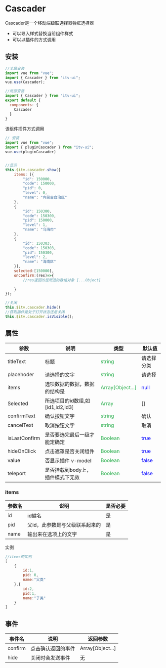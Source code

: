 # Cascader

Cascader是一个移动端级联选择器弹框选择器

+ 可以导入样式替换当前组件样式
+ 可以以插件的方式调用

## 安装

```js
//全局安装
import vue from "vue";
import { Cascader } from "itv-ui";
vue.use(Cascader);

//局部安装
import { Cascader } from "itv-ui";
export default {
  components: {
    Cascader
  }
}

```



该组件插件方式调用

```js
// 安装
import vue from "vue";
import { pluginCascader } from "itv-ui";
vue.use(pluginCascader)


//显示
this.$itv.cascader.show({
    items: [{
        "id": 150000,
        "code": 150000,
        "pid": 0,
        "level": 0,
        "name": "内蒙古自治区"
    },
    {
        "id": 150300,
        "code": 150300,
        "pid": 150000,
        "level": 1,
        "name": "乌海市"
    },
    {
        "id": 150303,
        "code": 150303,
        "pid": 150300,
        "level": 2,
        "name": "海南区"
    }],
    selected:[150000],
    onConfirm:(res)=>{
      	//res返回的是所选的数组对象 [...Object]
       
    }
});

//关闭
this.$itv.cascader.hide()
//获取插件是处于打开状态还是关闭
this.$itv.cascader.isVisible();

```



## 属性

| 参数    | 说明                                     | 类型   | 默认值           |
| ------- | -------------------------------------------- | ------ | ---------------- |
| titleText | 标题 | <font color="#2caf4f">string</font> | 请选择分类 |
| placehoder | 请选择的文字 | <font color="#2caf4f">string</font> | 请选择 |
| items | 选项数据的数据，数据的结构是 | <font color="#2caf4f">Array[Object...]</font> | <font color="blue">null</font> |
| Selected | 所选项目的id数组,如[id1,id2,id3] | <font color="#2caf4f">Array</font> | [] |
| confirmText | 确认按钮文字 | <font color="#2caf4f">string</font> | 确认 |
| cancelText | 取消按钮文字 | <font color="#2caf4f">string</font> | 取消 |
| isLastConfirm | 是否要选完最后一级才能定确定 | <font color="#2caf4f">Boolean</font> | <font color="blue">true</font> |
| hideOnClick | 点击遮罩是否关闭组件 | <font color="#2caf4f">Boolean</font> | <font color="blue">true</font> |
| value | 否显示插件 v-model | <font color="#2caf4f">Boolean</font> | <font color="blue">false</font> |
| teleport | 是否挂载到body上，插件模式下无效 | <font color="#2caf4f">Boolean</font> | <font color="blue">false</font> |

### items
|参数名|说明|是否必要|
|-----|---|---|
|id|id健名|是|
|pid|父id，此参数是与父级联系起来的|是|
|name|输出来在选项上的文字|是|

实例

```js
//items的实例
[
    {
        id:1,
        pid: 0,
        name:"父类"
    },{
        id:2,
        pid:1,
        name:"子类"
    }
]
```



## 事件

| 事件名  | 说明               | 返回参数         |
| ------- | ------------------ | ---------------- |
| confirm | 点击确认返回的事件 | Array[Object...] |
| hide    | 关闭时会发送事件   | 无               |

